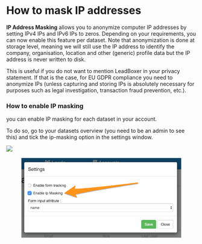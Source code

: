 # How to mask IP addresses

**IP Address Masking** allows you to anonymize computer IP addresses by setting IPv4 IPs and IPv6 IPs to zeros. Depending on your requirements, you can now enable this feature per dataset. Note that anonymization is done at storage level, meaning we will still use the IP address to identify the company, organisation, location and other (generic) profile data but the IP address is never written to disk.

This is useful if you do not want to mention LeadBoxer in your privacy statement. If that is the case, for EU GDPR compliance you need to anonymize IPs (unless capturing and storing IPs is absolutely necessary for purposes such as legal investigation, transaction fraud prevention, etc.).

### How to enable IP masking

you can enable IP masking for each dataset in your account.&#x20;

To do so, go to your datasets overview (you need to be an admin to see this) and tick the ip-masking option in the settings window.



![](https://d33v4339jhl8k0.cloudfront.net/docs/assets/565e1cb7c697915b26a5c214/images/5df903cc2c7d3a7e9ae53985/file-hGwO2hbcaM.png)

<figure><img src="../.gitbook/assets/file-4lgEMva5wL.png" alt=""><figcaption></figcaption></figure>
